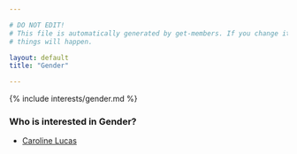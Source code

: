 ```yaml
---

# DO NOT EDIT!
# This file is automatically generated by get-members. If you change it, bad
# things will happen.

layout: default
title: "Gender"

---
```


{% include interests/gender.md %}

### Who is interested in Gender?


* [Caroline Lucas](members/caroline-lucas.html)
